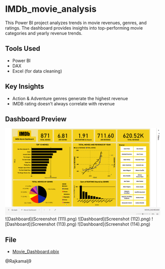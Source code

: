 # IMDb_movie_analysis

This Power BI project analyzes trends in movie revenues, genres, and ratings. The dashboard provides insights into top-performing movie categories and yearly revenue trends.

## Tools Used
- Power BI
- DAX
- Excel (for data cleaning)

## Key Insights
- Action & Adventure genres generate the highest revenue
- IMDB rating doesn’t always correlate with revenue

## Dashboard Preview
![Dashboard](Screenshot(110).png)
![Dashboard](Screenshot (111).png)
![Dashboard](Screenshot (112).png)
![Dashboard](Screenshot (113).png)
![Dashboard](Screenshot (114).png)

## File
- [Movie_Dashboard.pbix](MOVIE_DASHBOARD.pbix)

@Rajkamalj9

